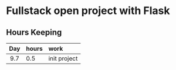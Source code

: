 # Fullstack open project with Flask

## Hours Keeping
| Day | hours | work |
|:----:|:-----|:-----|
|9.7| 0.5 | init project |

